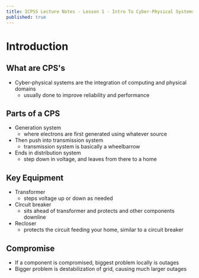 ```yaml
---
title: ICPSS Lecture Notes - Lesson 1 - Intro To Cyber-Physical Systems Security
published: true
---
```


# Introduction
## What are CPS's
* Cyber-physical systems are the integration of computing and physical domains
	* usually done to improve reliability and performance

## Parts of a CPS
* Generation system
	* where electrons are first generated using whatever source
* Then push into transmission system
	* transmission system is basically a wheelbarrow
* Ends in distribution system
	* step down in voltage, and leaves from there to a home

## Key Equipment
* Transformer
	* steps voltage up or down as needed
* Circuit breaker
	* sits ahead of transformer and protects and other components downline
* Recloser
	* protects the circuit feeding your home, similar to a circuit breaker

## Compromise
* If a component is compromised, biggest problem locally is outages
* Bigger problem is destabilization of grid, causing much larger outages

